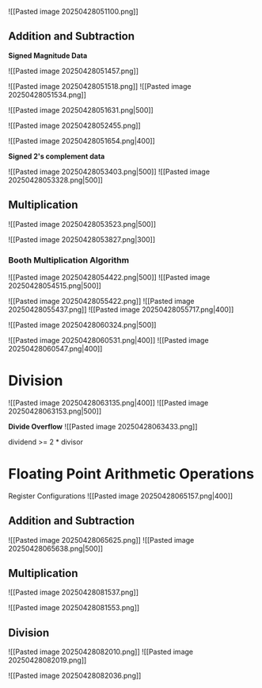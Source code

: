 
![[Pasted image 20250428051100.png]]
## Addition and Subtraction

**Signed Magnitude Data**

![[Pasted image 20250428051457.png]]

![[Pasted image 20250428051518.png]]
![[Pasted image 20250428051534.png]]

![[Pasted image 20250428051631.png|500]]

![[Pasted image 20250428052455.png]]

![[Pasted image 20250428051654.png|400]]

**Signed 2's complement data**

![[Pasted image 20250428053403.png|500]]
![[Pasted image 20250428053328.png|500]]

## Multiplication

![[Pasted image 20250428053523.png|500]]

![[Pasted image 20250428053827.png|300]]

### Booth Multiplication Algorithm

![[Pasted image 20250428054422.png|500]]
![[Pasted image 20250428054515.png|500]]

![[Pasted image 20250428055422.png]]
![[Pasted image 20250428055437.png]]
![[Pasted image 20250428055717.png|400]]

![[Pasted image 20250428060324.png|500]]

![[Pasted image 20250428060531.png|400]]
![[Pasted image 20250428060547.png|400]]

# Division

![[Pasted image 20250428063135.png|400]]
![[Pasted image 20250428063153.png|500]]

**Divide Overflow**
![[Pasted image 20250428063433.png]]

dividend >= 2 * divisor

# Floating Point Arithmetic Operations

Register Configurations
![[Pasted image 20250428065157.png|400]]

## Addition and Subtraction

![[Pasted image 20250428065625.png]]
![[Pasted image 20250428065638.png|500]]

## Multiplication

![[Pasted image 20250428081537.png]]

![[Pasted image 20250428081553.png]]

## Division

![[Pasted image 20250428082010.png]]
![[Pasted image 20250428082019.png]]

![[Pasted image 20250428082036.png]]